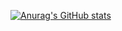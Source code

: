 

[![Anurag's GitHub stats](https://github-readme-stats.vercel.app/api?username=synthline)](https://github.com/anuraghazra/github-readme-stats)
